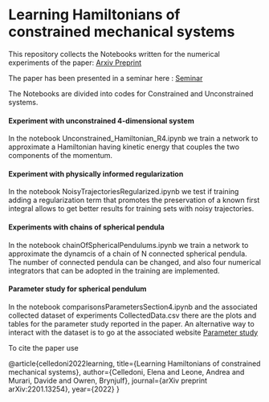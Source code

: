 # Learning Hamiltonians of constrained mechanical systems

This repository collects the Notebooks written for the numerical experiments of the paper: [Arxiv Preprint](https://arxiv.org/abs/2201.13254)

The paper has been presented in a seminar here : [Seminar](http://y2u.be/tAIGUkXp-Ck)

The Notebooks are divided into codes for Constrained and Unconstrained systems.

#### Experiment with unconstrained 4-dimensional system

In the notebook Unconstrained_Hamiltonian_R4.ipynb we train a network to approximate a Hamiltonian having kinetic energy that couples the two components of the momentum. 

#### Experiment with physically informed regularization

In the notebook NoisyTrajectoriesRegularized.ipynb we test if training adding a regularization term that promotes the preservation of a known first integral allows to get better results for training sets with noisy trajectories.

#### Experiments with chains of spherical pendula

In the notebook chainOfSphericalPendulums.ipynb we train a network to approximate the dynamcis of a chain of N connected spherical pendula. The number of connected pendula can be changed, and also four numerical integrators that can be adopted in the training are implemented. 

#### Parameter study for spherical pendulum

In the notebook comparisonsParametersSection4.ipynb and the associated collected dataset of experiments CollectedData.csv there are the plots and tables for the parameter study reported in the paper. An alternative way to interact with the dataset is to go at the associated website [Parameter study](https://davidemurari.github.io/learningConstrainedHamiltonians/)


To cite the paper use

@article{celledoni2022learning,
title={Learning Hamiltonians of constrained mechanical systems},
author={Celledoni, Elena and Leone, Andrea and Murari, Davide and Owren, Brynjulf},
journal={arXiv preprint arXiv:2201.13254},
year={2022}
}